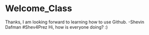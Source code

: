 # Welcome_Class
Thanks, I am looking forward to learning how to use Github. -Shevin Dafman
#Shev4Prez
Hi, how is everyone doing? :)
